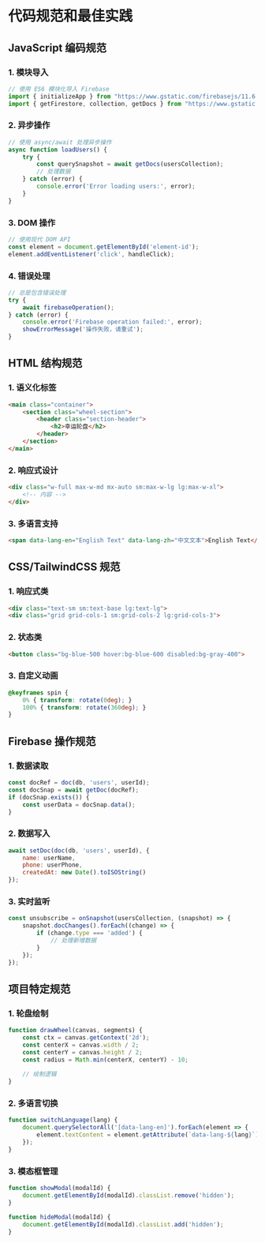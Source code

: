 # 代码规范和最佳实践

## JavaScript 编码规范

### 1. 模块导入
```javascript
// 使用 ES6 模块化导入 Firebase
import { initializeApp } from "https://www.gstatic.com/firebasejs/11.6.1/firebase-app.js";
import { getFirestore, collection, getDocs } from "https://www.gstatic.com/firebasejs/11.6.1/firebase-firestore.js";
```

### 2. 异步操作
```javascript
// 使用 async/await 处理异步操作
async function loadUsers() {
    try {
        const querySnapshot = await getDocs(usersCollection);
        // 处理数据
    } catch (error) {
        console.error('Error loading users:', error);
    }
}
```

### 3. DOM 操作
```javascript
// 使用现代 DOM API
const element = document.getElementById('element-id');
element.addEventListener('click', handleClick);
```

### 4. 错误处理
```javascript
// 总是包含错误处理
try {
    await firebaseOperation();
} catch (error) {
    console.error('Firebase operation failed:', error);
    showErrorMessage('操作失败，请重试');
}
```

## HTML 结构规范

### 1. 语义化标签
```html
<main class="container">
    <section class="wheel-section">
        <header class="section-header">
            <h2>幸运轮盘</h2>
        </header>
    </section>
</main>
```

### 2. 响应式设计
```html
<div class="w-full max-w-md mx-auto sm:max-w-lg lg:max-w-xl">
    <!-- 内容 -->
</div>
```

### 3. 多语言支持
```html
<span data-lang-en="English Text" data-lang-zh="中文文本">English Text</span>
```

## CSS/TailwindCSS 规范

### 1. 响应式类
```html
<div class="text-sm sm:text-base lg:text-lg">
<div class="grid grid-cols-1 sm:grid-cols-2 lg:grid-cols-3">
```

### 2. 状态类
```html
<button class="bg-blue-500 hover:bg-blue-600 disabled:bg-gray-400">
```

### 3. 自定义动画
```css
@keyframes spin {
    0% { transform: rotate(0deg); }
    100% { transform: rotate(360deg); }
}
```

## Firebase 操作规范

### 1. 数据读取
```javascript
const docRef = doc(db, 'users', userId);
const docSnap = await getDoc(docRef);
if (docSnap.exists()) {
    const userData = docSnap.data();
}
```

### 2. 数据写入
```javascript
await setDoc(doc(db, 'users', userId), {
    name: userName,
    phone: userPhone,
    createdAt: new Date().toISOString()
});
```

### 3. 实时监听
```javascript
const unsubscribe = onSnapshot(usersCollection, (snapshot) => {
    snapshot.docChanges().forEach((change) => {
        if (change.type === 'added') {
            // 处理新增数据
        }
    });
});
```

## 项目特定规范

### 1. 轮盘绘制
```javascript
function drawWheel(canvas, segments) {
    const ctx = canvas.getContext('2d');
    const centerX = canvas.width / 2;
    const centerY = canvas.height / 2;
    const radius = Math.min(centerX, centerY) - 10;
    
    // 绘制逻辑
}
```

### 2. 多语言切换
```javascript
function switchLanguage(lang) {
    document.querySelectorAll('[data-lang-en]').forEach(element => {
        element.textContent = element.getAttribute(`data-lang-${lang}`);
    });
}
```

### 3. 模态框管理
```javascript
function showModal(modalId) {
    document.getElementById(modalId).classList.remove('hidden');
}

function hideModal(modalId) {
    document.getElementById(modalId).classList.add('hidden');
}
```